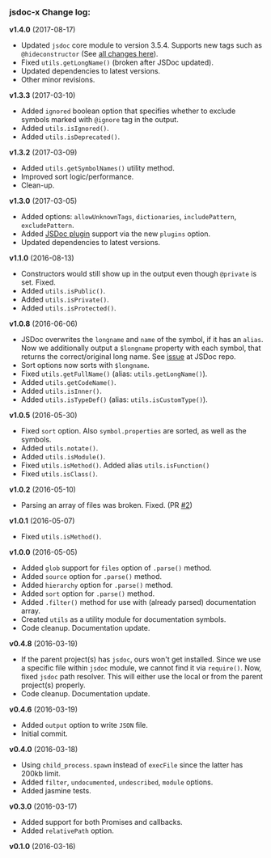 ### jsdoc-x Change log:

**v1.4.0** (2017-08-17)

- Updated `jsdoc` core module to version 3.5.4. Supports new tags such as `@hideconstructor` (See [all changes here][jsdoc-releases]).
- Fixed `utils.getLongName()` (broken after JSDoc updated).
- Updated dependencies to latest versions.
- Other minor revisions.

**v1.3.3** (2017-03-10)
- Added `ignored` boolean option that specifies whether to exclude symbols marked with `@ignore` tag in the output.
- Added `utils.isIgnored()`.
- Added `utils.isDeprecated()`.

**v1.3.2** (2017-03-09)

- Added `utils.getSymbolNames()` utility method.
- Improved sort logic/performance.
- Clean-up.

**v1.3.0** (2017-03-05)

- Added options: `allowUnknownTags`, `dictionaries`, `includePattern`, `excludePattern`.
- Added [JSDoc plugin](http://usejsdoc.org/about-plugins.html) support via the new `plugins` option.
- Updated dependencies to latest versions.

**v1.1.0** (2016-08-13)

- Constructors would still show up in the output even though `@private` is set. Fixed.
- Added `utils.isPublic()`.
- Added `utils.isPrivate()`.
- Added `utils.isProtected()`.

**v1.0.8** (2016-06-06)
- JSDoc overwrites the `longname` and `name` of the symbol, if it has an `alias`. Now we additionally output a `$longname` property with each symbol, that returns the correct/original long name. See [issue](https://github.com/jsdoc3/jsdoc/issues/1217) at JSDoc repo.
- Sort options now sorts with `$longname`.
- Fixed `utils.getFullName()` (alias: `utils.getLongName()`).
- Added `utils.getCodeName()`.
- Added `utils.isInner()`.
- Added `utils.isTypeDef()` (alias: `utils.isCustomType()`).

**v1.0.5** (2016-05-30)
 - Fixed `sort` option. Also `symbol.properties` are sorted, as well as the symbols.
 - Added `utils.notate()`.
 - Added `utils.isModule()`.
 - Fixed `utils.isMethod()`. Added alias `utils.isFunction()`
 - Fixed `utils.isClass()`.

**v1.0.2** (2016-05-10)
 - Parsing an array of files was broken. Fixed. (PR [#2](https://github.com/onury/jsdoc-x/pull/2))

**v1.0.1** (2016-05-07)
 - Fixed `utils.isMethod()`.

**v1.0.0** (2016-05-05)
 - Added `glob` support for `files` option of `.parse()` method.
 - Added `source` option for `.parse()` method.
 - Added `hierarchy` option for `.parse()` method.
 - Added `sort` option for `.parse()` method.
 - Added `.filter()` method for use with (already parsed) documentation array.
 - Created `utils` as a utility module for documentation symbols.
 - Code cleanup. Documentation update.

**v0.4.8** (2016-03-19)
 - If the parent project(s) has `jsdoc`, ours won't get installed. Since we use a specific file within `jsdoc` module, we cannot find it via `require()`. Now, fixed `jsdoc` path resolver. This will either use the local or from the parent project(s) properly.
 - Code cleanup. Documentation update.

**v0.4.6** (2016-03-19)
 - Added `output` option to write `JSON` file.
 - Initial commit.

**v0.4.0** (2016-03-18)
 - Using `child_process.spawn` instead of `execFile` since the latter has 200kb limit.
 - Added `filter`, `undocumented`, `undescribed`, `module` options.
 - Added jasmine tests.

**v0.3.0** (2016-03-17)
 - Added support for both Promises and callbacks.
 - Added `relativePath` option.

**v0.1.0** (2016-03-16)


[jsdoc-releases]:https://github.com/jsdoc3/jsdoc/releases
